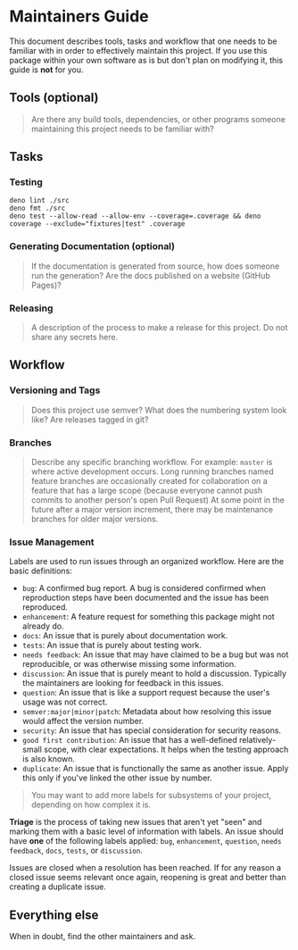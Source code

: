 # Maintainers Guide

This document describes tools, tasks and workflow that one needs to be familiar with in order to effectively maintain
this project. If you use this package within your own software as is but don't plan on modifying it, this guide is
**not** for you.

## Tools (optional)

> Are there any build tools, dependencies, or other programs someone maintaining this project
> needs to be familiar with?

## Tasks

### Testing

    deno lint ./src
    deno fmt ./src
    deno test --allow-read --allow-env --coverage=.coverage && deno coverage --exclude="fixtures|test" .coverage

### Generating Documentation (optional)

> If the documentation is generated from source, how does someone run the generation?
> Are the docs published on a website (GitHub Pages)?

### Releasing

> A description of the process to make a release for this project. Do not share any secrets here.

## Workflow

### Versioning and Tags

> Does this project use semver? What does the numbering system look like? Are releases tagged in git?

### Branches

> Describe any specific branching workflow. For example:
> `master` is where active development occurs.
> Long running branches named feature branches are occasionally created for collaboration on a feature that has a large scope (because everyone cannot push commits to another person's open Pull Request)
> At some point in the future after a major version increment, there may be maintenance branches
> for older major versions.

### Issue Management

Labels are used to run issues through an organized workflow. Here are the basic definitions:

*  `bug`: A confirmed bug report. A bug is considered confirmed when reproduction steps have been
   documented and the issue has been reproduced.
*  `enhancement`: A feature request for something this package might not already do.
*  `docs`: An issue that is purely about documentation work.
*  `tests`: An issue that is purely about testing work.
*  `needs feedback`: An issue that may have claimed to be a bug but was not reproducible, or was otherwise missing some information.
*  `discussion`: An issue that is purely meant to hold a discussion. Typically the maintainers are looking for feedback in this issues.
*  `question`: An issue that is like a support request because the user's usage was not correct.
*  `semver:major|minor|patch`: Metadata about how resolving this issue would affect the version number.
*  `security`: An issue that has special consideration for security reasons.
*  `good first contribution`: An issue that has a well-defined relatively-small scope, with clear expectations. It helps when the testing approach is also known.
*  `duplicate`: An issue that is functionally the same as another issue. Apply this only if you've linked the other issue by number.

> You may want to add more labels for subsystems of your project, depending on how complex it is.

**Triage** is the process of taking new issues that aren't yet "seen" and marking them with a basic
level of information with labels. An issue should have **one** of the following labels applied:
`bug`, `enhancement`, `question`, `needs feedback`, `docs`, `tests`, or `discussion`.

Issues are closed when a resolution has been reached. If for any reason a closed issue seems
relevant once again, reopening is great and better than creating a duplicate issue.

## Everything else

When in doubt, find the other maintainers and ask.
